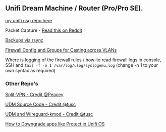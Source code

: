 ## Unifi Dream Machine / Router (Pro/Pro SE).

[my unifi usg repo here](https://github.com/SystemJargon/unifi-usg)

Packet Capture - [Read this on Reddit](https://www.reddit.com/r/Ubiquiti/comments/ho19aw/capturing_udm_pro_wan_traffic_directly_into/)

[Backups via rsync](rsync-backup.md)

[Firewall Config and Groups for Casting across VLANs](unifi-casting-firewall-rules.md)

Where is logging of the firewall rules / how-to read firewall logs in console, SSH and ````tail -f -n 1 /var/log/ulog/syslogemu.log```` (change -n 1 to your own syntax as required)

### Other Repo's

[Split-VPN - Credit @Peacey](https://github.com/peacey/split-vpn)

[UDM Source Code - Credit @tusc](https://github.com/tusc/UDM-source-code)

[UDM and Wireguard-kmod - Credit @tusc](https://github.com/tusc/wireguard-kmod)

[How to Downgrade apps like Protect in Unifi OS](how-to-downgrade-apps.md)
